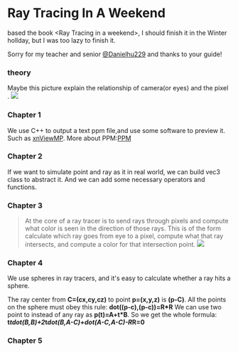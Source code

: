 # Ray Tracing In A Weekend
based the book &lt;Ray Tracing in a weekend>, I should finish it in the Winter hollday, but I was too lazy to finish it.

Sorry for my teacher and senior [@Danielhu229](https://github.com/Danielhu229) and thanks to your guide!

### theory
Maybe this picture explain the relationship of camera(or eyes) and the pixel .
![](https://wx4.sinaimg.cn/mw690/0071GCRRly1fquryr4se4j30yf0e23yy.jpg)

### Chapter 1
We use C++ to output a text ppm file,and use some software to preview it. Such as [xnViewMP](https://www.xnview.com/en/xnviewmp/).
More about PPM:[PPM](https://zh.wikipedia.org/wiki/PBM%E6%A0%BC%E5%BC%8F#PPM%E4%BE%8B%E5%AD%90)

### Chapter 2
If we want to simulate point and ray as it in real world, we can build vec3 class to abstract it.
And we can add some necessary operators and functions.

### Chapter 3
> At the core of a ray tracer is to send rays through pixels and compute what color is seen in the direction of those rays. This is of the form calculate which ray goes from eye to a pixel, compute what that ray intersects, and compute a color for that intersection point.
![](https://wx4.sinaimg.cn/mw690/0071GCRRly1fquryr4se4j30yf0e23yy.jpg)

### Chapter 4
We use spheres in ray tracers, and it's easy to calculate whether a ray hits a sphere.

The ray center from **C=(cx,cy,cz)** to point **p=(x,y,z)** is **(p-C)**.
All the points on the sphere must obey this rule:
**dot((p-c),(p-c))=R*R**
We can use two point to instead of any ray as **p(t)=A+t*B**.
So we get the whole formula:
**t*tdot(B,B)+2*t*dot(B,A-C)+dot(A-C,A-C)-R*R=0**

### Chapter 5
